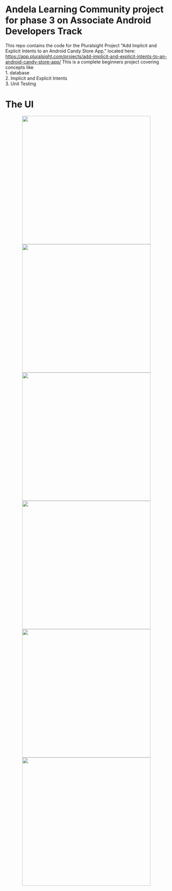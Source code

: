 
# Andela Learning Community project for phase 3 on Associate Android Developers Track
This repo contains the code for the Pluralsight Project "Add Implicit and Explicit Intents to an Android Candy Store App," located here: https://app.pluralsight.com/projects/add-implicit-and-explicit-intents-to-an-android-candy-store-app/
This is a complete beginners project covering concepts like <br/>
    1. database <br/>
    2. Implicit and Explicit Intents <br/>
    3. Unit Testing

# The UI
<p align="center">
  <img src="one.jpg" width="400">
   <img src="five.jpg" width="400">
  <img src="two.jpg" width="400">
  <img src="three.jpg" width="400">
  <img src="four.jpg" width="400">
  <img src="six.jpg" width="400">
</p>